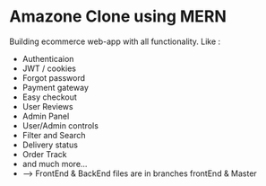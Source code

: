 # Amazone Clone using MERN
Building ecommerce web-app with all functionality. Like : 
* Authenticaion 
* JWT / cookies 
* Forgot password 
* Payment gateway 
* Easy checkout 
* User Reviews
* Admin Panel
* User/Admin controls 
* Filter and Search 
* Delivery status 
* Order Track 
* and much more...
* --> FrontEnd & BackEnd files are in branches frontEnd & Master

